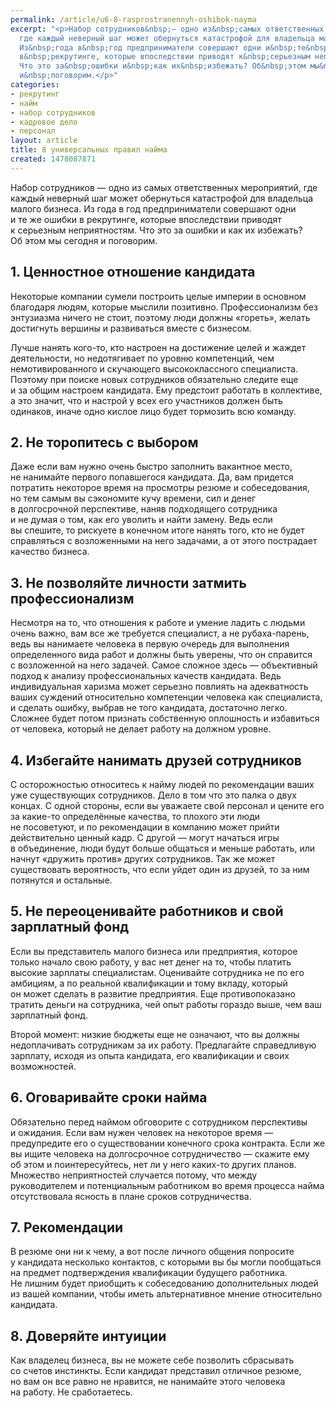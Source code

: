 ```yaml
---
permalink: /article/u6-8-rasprostranennyh-oshibok-nayma
excerpt: "<p>Набор сотрудников&nbsp;— одно из&nbsp;самых ответственных мероприятий,
  где каждый неверный шаг может обернуться катастрофой для владельца малого бизнеса.
  Из&nbsp;года в&nbsp;год предприниматели совершают одни и&nbsp;те&nbsp;же ошибки
  в&nbsp;рекрутинге, которые впоследствии приводят к&nbsp;серьезным неприятностям.
  Что это за&nbsp;ошибки и&nbsp;как их&nbsp;избежать? Об&nbsp;этом мы&nbsp;сегодня
  и&nbsp;поговорим.</p>"
categories:
- рекрутинг
- найм
- набор сотрудников
- кадровое дело
- персонал
layout: article
title: 8 универсальных правил найма
created: 1478087871
---
```

Набор сотрудников — одно из самых ответственных мероприятий, где каждый неверный шаг может обернуться катастрофой для владельца малого бизнеса. Из года в год предприниматели совершают одни и те же ошибки в рекрутинге, которые впоследствии приводят к серьезным неприятностям. Что это за ошибки и как их избежать? Об этом мы сегодня и поговорим.

## 1. Ценностное отношение кандидата ##

Некоторые компании сумели построить целые империи в основном благодаря людям, которые мыслили позитивно. Профессионализм без энтузиазма ничего не стоит, поэтому люди должны «гореть», желать достигнуть вершины и развиваться вместе с бизнесом.

Лучше нанять кого-то, кто настроен на достижение целей и жаждет деятельности, но недотягивает по уровню компетенций, чем немотивированного и скучающего высококлассного специалиста. Поэтому при поиске новых сотрудников обязательно следите еще и за общим настроем кандидата. Ему предстоит работать в коллективе, а это значит, что и настрой у всех его участников должен быть одинаков, иначе одно кислое лицо будет тормозить всю команду.

## 2. Не торопитесь с выбором ##

Даже если вам нужно очень быстро заполнить вакантное место, не нанимайте первого попавшегося кандидата. Да, вам придется потратить некоторое время на просмотры резюме и собеседования, но тем самым вы сэкономите кучу времени, сил и денег в долгосрочной перспективе, наняв подходящего сотрудника и не думая о том, как его уволить и найти замену. Ведь если вы спешите, то рискуете в конечном итоге нанять того, кто не будет справляться с возложенными на него задачами, а от этого пострадает качество бизнеса.

## 3. Не позволяйте личности затмить профессионализм ##

Несмотря на то, что отношения к работе и умение ладить с людьми очень важно, вам все же требуется специалист, а не рубаха-парень, ведь вы нанимаете человека в первую очередь для выполнения определенного вида работ и должны быть уверены, что он справится с возложенной на него задачей. Самое сложное здесь — объективный подход к анализу профессиональных качеств кандидата. Ведь индивидуальная харизма может серьезно повлиять на адекватность ваших суждений относительно компетенции человека как специалиста, и сделать ошибку, выбрав не того кандидата, достаточно легко. Сложнее будет потом признать собственную оплошность и избавиться от человека, который не делает работу на должном уровне.

## 4. Избегайте нанимать друзей сотрудников ##

С осторожностью относитесь к найму людей по рекомендации ваших уже существующих сотрудников. Дело в том что это палка о двух концах. С одной стороны, если вы уважаете свой персонал и цените его за какие-то определённые качества, то плохого эти люди не посоветуют, и по рекомендации в компанию может прийти действительно ценный кадр. С другой — могут начаться игры в объединение, люди будут больше общаться и меньше работать, или начнут «дружить против» других сотрудников. Так же может существовать вероятность, что если уйдет один из друзей, то за ним потянутся и остальные.

## 5. Не переоценивайте работников и свой зарплатный фонд ##

Если вы представитель малого бизнеса или предприятия, которое только начало свою работу, у вас нет денег на то, чтобы платить высокие зарплаты специалистам. Оценивайте сотрудника не по его амбициям, а по реальной квалификации и тому вкладу, который он может сделать в развитие предприятия. Еще противопоказано тратить деньги на сотрудника, чей опыт работы гораздо выше, чем ваш зарплатный фонд.

Второй момент: низкие бюджеты еще не означают, что вы должны недоплачивать сотрудникам за их работу. Предлагайте справедливую зарплату, исходя из опыта кандидата, его квалификации и своих возможностей.

## 6. Оговаривайте сроки найма ##

Обязательно перед наймом обговорите с сотрудником перспективы и ожидания. Если вам нужен человек на некоторое время — предупредите его о существовании конечного срока контракта. Если же вы ищите человека на долгосрочное сотрудничество — скажите ему об этом и поинтересуйтесь, нет ли у него каких-то других планов. Множество неприятностей случается потому, что между руководителем и потенциальным работником во время процесса найма отсутствовала ясность в плане сроков сотрудничества.

## 7. Рекомендации ##

В резюме они ни к чему, а вот после личного общения попросите у кандидата несколько контактов, с которыми вы бы могли пообщаться на предмет подтверждения квалификации будущего работника. Не лишним будет приобщить к собеседованию дополнительных людей из вашей компании, чтобы иметь альтернативное мнение относительно кандидата.

## 8. Доверяйте интуиции ##

Как владелец бизнеса, вы не можете себе позволить сбрасывать со счетов инстинкты. Если кандидат представил отличное резюме, но вам он все равно не нравится, не нанимайте этого человека на работу. Не сработаетесь.
